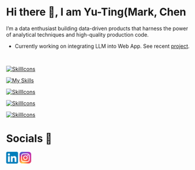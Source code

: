 # Hi there 👋, I am Yu-Ting(Mark, Chen

I’m a data enthusiast building data-driven products that harness the power of analytical techniques and high-quality production code.

* Currently working on integrating LLM into Web App. See recent [project](https://github.com/yuting1214/FastAPIChat).

<br/>

[![SkillIcons](https://skillicons.dev/icons?i=py,r,bash,latex)](https://skillicons.dev)
<div></div>

[![My Skills](https://skillicons.dev/icons?i=js,html,css,react,bootstrap)](https://skillicons.dev)
<div></div>

[![SkillIcons](https://skillicons.dev/icons?i=flask,fastapi,nextjs)](https://skillicons.dev)
<div></div>

[![SkillIcons](https://skillicons.dev/icons?i=postgres,mongodb,redis)](https://skillicons.dev)
<div></div>

[![SkillIcons](https://skillicons.dev/icons?i=vscode,github,docker,aws,gcp,vercel)](https://skillicons.dev)
<br/>

# Socials 📝

[<img alt="mark_chen | LinkedIn" height="32px" src="icons/LinkedIn.svg"/>][linkedin]
[<img alt="mark_chen | Instagram" height="32px" src="icons/Instagram.svg" />][instagram]

[instagram]: https://www.instagram.com/yuting_ya/
[linkedin]: https://www.linkedin.com/in/yu-ting-chen/
